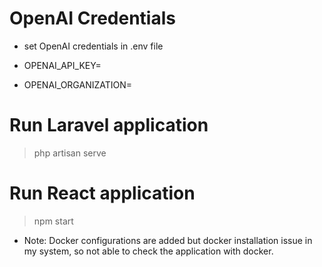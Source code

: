 # OpenAI Credentials
- set OpenAI credentials in .env file

- OPENAI_API_KEY=
- OPENAI_ORGANIZATION=

# Run Laravel application

> php artisan serve

# Run React application

> npm start

- Note: Docker configurations are added but docker installation issue in my system, so not able to check the application with docker.